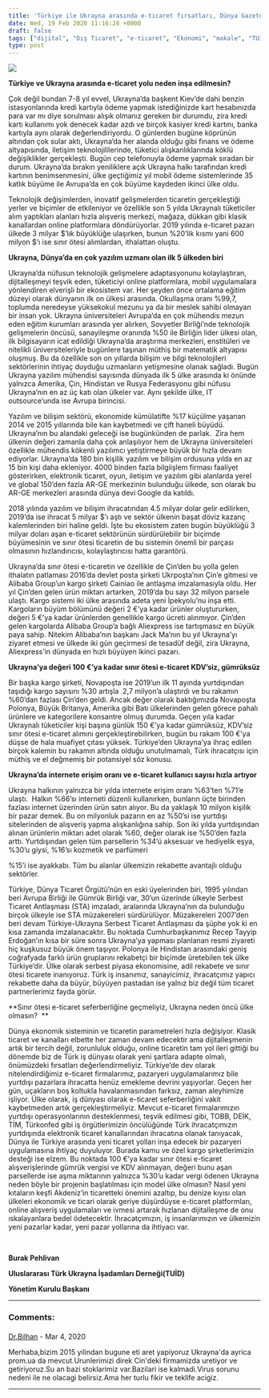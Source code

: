 ```yaml
---
title: 'Türkiye ile Ukrayna arasında e-ticaret fırsatları, Dünya Gazetesi için yazdım'
date: Wed, 19 Feb 2020 11:16:28 +0000
draft: false
tags: ["dijital", "Dış Ticaret", "e-ticaret", "Ekonomi", "makale", "TUİD (Türk Ukrayna İşadamları Derneği)", "Ukrayna"]
type: post
---
```


![](https://burakpehlivan.org/wp-content/uploads/2020/02/WhatsApp-Image-2020-02-19-at-10.34.24.jpeg)

**Türkiye ve Ukrayna arasında e-ticaret yolu neden inşa edilmesin?** 

Çok değil bundan 7-8 yıl evvel, Ukrayna’da başkent Kiev’de dahi benzin istasyonlarında kredi kartıyla ödeme yapmak istediğinizde kart hesabınızda para var mı diye sorulması alışık olmanız gereken bir durumdu, zira kredi kartı kullanımı yok denecek kadar azdı ve birçok kasiyer kredi kartını, banka kartıyla aynı olarak değerlendiriyordu. O günlerden bugüne köprünün altından çok sular aktı, Ukrayna’da her alanda olduğu gibi finans ve ödeme altyapısında, iletişim teknolojililerinde, tüketici alışkanlıklarında köklü değişiklikler gerçekleşti. Bugün cep telefonuyla ödeme yapmak sıradan bir durum. Ukrayna’da bırakın yeniliklere açık Ukrayna halkı tarafından kredi kartının benimsenmesini, ülke geçtiğimiz yıl mobil ödeme sistemlerinde 35 katlık büyüme ile Avrupa’da en çok büyüme kaydeden ikinci ülke oldu.

Teknolojik değişimlerden, inovatif gelişmelerden ticaretin gerçekleştiği yerler ve biçimler de etkileniyor ve özellikle son 5 yılda Ukraynalı tüketiciler alım yaptıkları alanları hızla alışveriş merkezi, mağaza, dükkan gibi klasik kanallardan online platformlara döndürüyorlar. 2019 yılında e-ticaret pazarı ülkede 3 milyar $’lık büyüklüğe ulaşırken, bunun %20’lik kısmı yani 600 milyon $’ı ise sınır ötesi alımlardan, ithalattan oluştu.

**Ukrayna, Dünya’da en çok yazılım uzmanı olan ilk 5 ülkeden biri** 

Ukrayna’da nüfusun teknolojik gelişmelere adaptasyonunu kolaylaştıran, dijitalleşmeyi teşvik eden, tüketiciyi online platformlara, mobil uygulamalara yönlendiren elverişli bir ekosistem var. Her şeyden önce ortalama eğitim düzeyi olarak dünyanın ilk on ülkesi arasında. Okullaşma oranı %99,7, toplumda neredeyse yüksekokul mezunu ya da bir meslek sahibi olmayan bir insan yok. Ukrayna üniversiteleri Avrupa’da en çok mühendis mezun eden eğitim kurumları arasında yer alırken, Sovyetler Birliği’nde teknolojik gelişmelerin öncüsü, sanayileşme oranında %50 ile Birliğin lider ülkesi olan, ilk bilgisayarın icat edildiği Ukrayna’da araştırma merkezleri, enstitüleri ve nitelikli üniversiteleriyle bugünlere taşınan müthiş bir matematik altyapısı oluşmuş. Bu da özellikle son on yıllarda bilişim ve bilgi teknolojileri sektörlerinin ihtiyaç duyduğu uzmanların yetişmesine olanak sağladı. Bugün Ukrayna yazılım mühendisi sayısında dünyada ilk 5 ülke arasında ki önünde yalnızca Amerika, Çin, Hindistan ve Rusya Federasyonu gibi nüfusu Ukrayna’nın en az üç katı olan ülkeler var. Aynı şekilde ülke, IT outsource’unda ise Avrupa birincisi.

Yazılım ve bilişim sektörü, ekonomide kümülatifte %17 küçülme yaşanan 2014 ve 2015 yıllarında bile kan kaybetmedi ve çift haneli büyüdü. Ukrayna’nın bu alandaki geleceği ise bugünkünden de parlak.  Zira hem ülkenin değeri zamanla daha çok anlaşılıyor hem de Ukrayna üniversiteleri özellikle mühendis kökenli yazılımcı yetiştirmeye büyük bir hızla devam ediyorlar. Ukrayna’da 180 bin kişilik yazılım ve bilişim ordusuna yılda en az 15 bin kişi daha ekleniyor. 4000 binden fazla bilgiişlem firması faaliyet gösterirken, elektronik ticaret, oyun, iletişim ve yazılım gibi alanlarda yerel ve global 150’den fazla AR-GE merkezinin bulunduğu ülkede, son olarak bu AR-GE merkezleri arasında dünya devi Google da katıldı.

2018 yılında yazılım ve bilişim ihracatından 4.5 milyar dolar gelir edilirken, 2019’da ise ihracat 5 milyar $’ı aştı ve sektör ülkenin başat döviz kazanç kalemlerinden biri haline geldi. İşte bu ekosistem zaten bugün büyüklüğü 3 milyar doları aşan e-ticaret sektörünün sürdürülebilir bir biçimde büyümesinin ve sınır ötesi ticaretin de bu sistemin önemli bir parçası olmasının hızlandırıcısı, kolaylaştırıcısı hatta garantörü.

Ukrayna’da sınır ötesi e-ticaretin ve özellikle de Çin’den bu yolla gelen ithalatın patlaması 2016’da devlet posta şirketi Ukrpoşta’nın Çin’e gitmesi ve Alibaba Group’un kargo şirketi Cainiao ile antlaşma imzalamasıyla oldu. Her yıl Çin’den gelen ürün miktarı artarken, 2019’da bu sayı 32 milyon parsele ulaştı. Kargo sistemi iki ülke arasında adeta yeni İpekyolu’nu inşa etti. Kargoların büyüm bölümünü değeri 2 €’ya kadar ürünler oluştururken, değeri 5 €’ya kadar ürünlerden genellikle kargo ücreti alınmıyor. Çin’den gelen kargolarda Alibaba Group’a bağlı Aliexpress ise tartışmasız en büyük paya sahip. Nitekim Alibaba’nın başkanı Jack Ma’nın bu yıl Ukrayna’yı ziyaret etmesi ve ülkede iki gün geçirmesi de tesadüf değil, zira Ukrayna, Aliexpress’in dünyada en hızlı büyüyen ikinci pazarı.

**Ukrayna’ya değeri 100 €’ya kadar sınır ötesi e-ticaret KDV’siz, gümrüksüz** 

Bir başka kargo şirketi, Novapoşta ise 2019’un ilk 11 ayında yurtdışından taşıdığı kargo sayısını %30 artışla  2,7 milyon’a ulaştırdı ve bu rakamın %60’dan fazlası Çin’den geldi. Ancak değer olarak baktığımızda Novapoşta Polonya, Büyük Britanya, Amerika gibi Batı ülkelerinden gelen görece pahalı ürünlere ve kategorilere konsantre olmuş durumda. Geçen yıla kadar Ukraynalı tüketiciler kişi başına günlük 150 €’ya kadar gümrüksüz, KDV’siz sınır ötesi e-ticaret alımını gerçekleştirebilirken, bugün bu rakam 100 €’ya düşse de hala muafiyet çıtası yüksek. Türkiye’den Ukrayna’ya ihraç edilen birçok kalemin bu rakamın altında olduğu unutulmamalı, Türk ihracatçısı için müthiş ve el değmemiş bir potansiyel söz konusu.

**Ukrayna’da internete erişim oranı ve e-ticaret kullanıcı sayısı hızla artıyor**

Ukrayna halkının yalnızca bir yılda internete erişim oranı %63’ten %71’e ulaştı.  Halkın %66’sı interneti düzenli kullanırken, bunların üçte birinden fazlası internet üzerinden ürün satın alıyor. Bu da yaklaşık 10 milyon kişilik bir pazar demek. Bu on milyonluk pazarın en az %50’si ise yurtdışı sitelerinden de alışveriş yapma alışkanlığına sahip. Son iki yılda yurtdışından alınan ürünlerin miktarı adet olarak %60, değer olarak ise %50’den fazla arttı. Yurtdışından gelen tüm parsellerin %34’ü aksesuar ve hediyelik eşya, %30’u giysi, %16’sı kozmetik ve parfümeri

%15’i ise ayakkabı. Tüm bu alanlar ülkemizin rekabette avantajlı olduğu sektörler.

Türkiye, Dünya Ticaret Örgütü’nün en eski üyelerinden biri, 1995 yılından beri Avrupa Birliği ile Gümrük Birliği var, 30’un üzerinde ülkeyle Serbest Ticaret Antlaşması (STA) imzaladı, aralarında Ukrayna’nın da bulunduğu birçok ülkeyle ise STA müzakereleri sürdürülüyor. Müzakereleri 2007’den beri devam Türkiye-Ukrayna Serbest Ticaret Antlaşması da şüphe yok ki en kısa zamanda imzalanacaktır. Bu noktada Cumhurbaşkanımız Recep Tayyip Erdoğan’ın kısa bir süre sonra Ukrayna’ya yapması planlanan resmi ziyareti hiç kuşkusuz büyük önem taşıyor. Polonya ile Hindistan arasındaki geniş coğrafyada farklı ürün gruplarını rekabetçi bir biçimde üretebilen tek ülke Türkiye’dir. Ülke olarak serbest piyasa ekonomisine, adil rekabete ve sınır ötesi ticarete inanıyoruz. Türk iş insanımız, sanayicimiz, ihracatçımız yapıcı rekabette daha da büyür, büyüyen pastadan ise yalnız biz değil tüm ticaret partnerlerimiz fayda görür.

**Sınır ötesi e-ticaret seferberliğine geçmeliyiz, Ukrayna neden öncü ülke olmasın?  **

Dünya ekonomik sisteminin ve ticaretin parametreleri hızla değişiyor. Klasik ticaret ve kanalları elbette her zaman devam edecektir ama dijitalleşmenin artık bir tercih değil, zorunluluk olduğu, online ticaretin tam yol ileri gittiği bu dönemde biz de Türk iş dünyası olarak yeni şartlara adapte olmalı, önümüzdeki fırsatları değerlendirmeliyiz. Türkiye’de dev olarak nitelendirdiğimiz e-ticaret firmalarımız, pazaryeri uygulamalarımız bile yurtdışı pazarlara ihracatta henüz emekleme devrini yaşıyorlar. Geçen her gün, uçakların boş koltukla havalanmasından farksız, zaman aleyhimize işliyor. Ülke olarak, iş dünyası olarak e-ticaret seferberliğini vakit kaybetmeden artık gerçekleştirmeliyiz. Mevcut e-ticaret firmalarımızın yurtdışı operasyonlarının desteklenmesi, teşvik edilmesi gibi, TOBB, DEİK, TİM, Türkonfed gibi iş örgütlerimizin öncülüğünde Türk ihracatçımızın yurtdışında elektronik ticaret kanallarından ihracatına olanak tanıyacak, Dünya ile Türkiye arasında yeni ticaret yolları inşa edecek bir pazaryeri uygulamasına ihtiyaç duyuluyor. Burada kamu ve özel kargo şirketlerimizin desteği ise elzem. Bu noktada 100 €’ya kadar sınır ötesi e-ticaret alışverişlerinde gümrük vergisi ve KDV alınmayan, değeri bunu aşan parsellerde ise aşma miktarının yalnızca %30’u kadar vergi ödenen Ukrayna neden böyle bir projenin başlatılması için model ülke olmasın? Nasıl yeni kıtaların keşfi Akdeniz’in ticaretteki önemini azaltıp, bu denize kıyısı olan ülkeleri ekonomik ve ticari olarak geriye düşürdüyse e-ticaret platformları, online alışveriş uygulamaları ve ivmesi artarak hızlanan dijitalleşme de onu ıskalayanlara bedel ödetecektir. İhracatçımızın, iş insanlarımızın ve ülkemizin yeni pazarlar kadar, yeni pazar yollarına da ihtiyacı var.

 

**Burak Pehlivan**

**Uluslararası Türk Ukrayna İşadamları Derneği(TUİD)**

**Yönetim Kurulu Başkanı** 


---
### Comments:
#### 
[Dr.Bilhan](http://www.torgovaya.com.ua "drbill@torgovaya.com.ua") - <time datetime="2020-03-19 21:46:36">Mar 4, 2020</time>

Merhaba,bizim 2015 yilindan bugune eti aret yapiyoruz Ukrayna'da ayrica prom.ua da mevcut.Urunlerimizi direk Cin'deki firmamizda uretiyor ve getiriyoruz.Su an bazi stoklarimiz var.Bazilari ise kalmadi.Virus sorunu nedeni ile ne olacagi belirsiz.Ama her turlu fikir ve teklife acigiz.
<hr />
